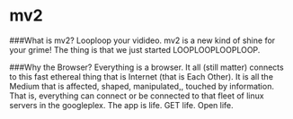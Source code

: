 mv2
===

###What is mv2?
Looploop your vidideo. mv2 is a new kind of shine for your grime! The thing is that we just started LOOPLOOPLOOPLOOP.

###Why the Browser?
Everything is a browser. It all (still matter) connects to this fast ethereal thing that is Internet (that is Each Other). It is all the Medium that is affected, shaped, manipulated,, touched by information. That is, everything can connect or be connected to that fleet of linux servers in the googleplex. The app is life. GET life. Open life.
